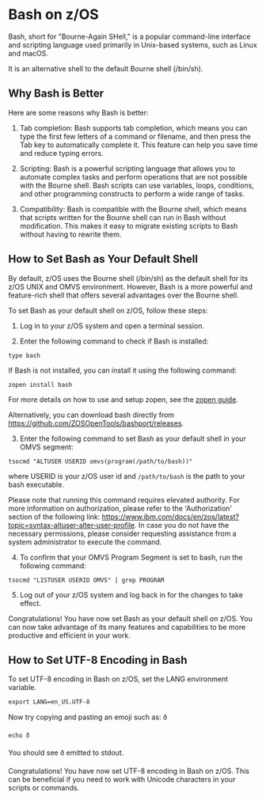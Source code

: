 # Bash on z/OS

Bash, short for "Bourne-Again SHell," is a popular command-line interface and scripting language used primarily in Unix-based systems, such as Linux and macOS.

It is an alternative shell to the default Bourne shell (/bin/sh).

## Why Bash is Better

Here are some reasons why Bash is better:

1. Tab completion: Bash supports tab completion, which means you can type the first few letters of a command or filename, and then press the Tab key to automatically complete it. This feature can help you save time and reduce typing errors.

2. Scripting: Bash is a powerful scripting language that allows you to automate complex tasks and perform operations that are not possible with the Bourne shell. Bash scripts can use variables, loops, conditions, and other programming constructs to perform a wide range of tasks.

3. Compatibility: Bash is compatible with the Bourne shell, which means that scripts written for the Bourne shell can run in Bash without modification. This makes it easy to migrate existing scripts to Bash without having to rewrite them.

## How to Set Bash as Your Default Shell

By default, z/OS uses the Bourne shell (/bin/sh) as the default shell for its z/OS UNIX and OMVS environment. However, Bash is a more powerful and feature-rich shell that offers several advantages over the Bourne shell.

To set Bash as your default shell on z/OS, follow these steps:

1. Log in to your z/OS system and open a terminal session.

2. Enter the following command to check if Bash is installed:

```
type bash
```

If Bash is not installed, you can install it using the following command:
```
zopen install bash
```
For more details on how to use and setup zopen, see the [zopen guide](/using).

Alternatively, you can download bash directly from https://github.com/ZOSOpenTools/bashport/releases.

3. Enter the following command to set Bash as your default shell in your OMVS segment:
```
tsocmd "ALTUSER USERID omvs(program(/path/to/bash))"
```
where USERID is your z/OS user id and `/path/to/bash` is the path to your bash executable.

Please note that running this command requires elevated authority. For more information on authorization, please refer to the 'Authorization' section of the following link: https://www.ibm.com/docs/en/zos/latest?topic=syntax-altuser-alter-user-profile. In case you do not have the necessary permissions, please consider requesting assistance from a system administrator to execute the command.

4. To confirm that your OMVS Program Segment is set to bash, run the following command:
```
tsocmd "LISTUSER USERID OMVS" | grep PROGRAM
```

5. Log out of your z/OS system and log back in for the changes to take effect.

Congratulations! You have now set Bash as your default shell on z/OS. You can now take advantage of its many features and capabilities to be more productive and efficient in your work.

## How to Set UTF-8 Encoding in Bash

To set UTF-8 encoding in Bash on z/OS, set the LANG environment variable.

```
export LANG=en_US.UTF-8
```

Now try copying and pasting an emoji such as: ð
```
echo ð
```

You should see ð emitted to stdout.

Congratulations! You have now set UTF-8 encoding in Bash on z/OS. This can be beneficial if you need to work with Unicode characters in your scripts or commands.
